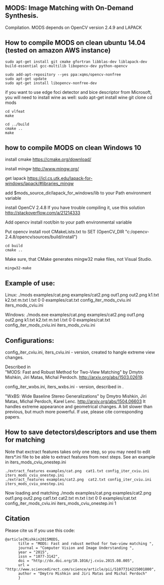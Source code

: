 ## MODS: Image Matching with On-Demand Synthesis.

Compilation. 
MODS depends on OpenCV version 2.4.9 and LAPACK

## How to compile MODS on clean ubuntu 14.04 (tested on amazon AWS instance)

    sudo apt-get install git cmake gfortran libblas-dev liblapack-dev build-essential gcc-multilib libopencv-dev python-opencv

    sudo add-apt-repository --yes ppa:xqms/opencv-nonfree
    sudo apt-get update
    sudo apt-get install libopencv-nonfree-dev

if you want to use edge foci detector and bice descriptor from Microsoft, you will need to install wine as well:
    sudo apt-get install wine
    git clone
    cd mods

    cd vlfeat
    make

    cd ../build
    cmake ..
    make

## how to compile MODS on clean Windows 10
install cmake 
https://cmake.org/download/

install mingw 
http://www.mingw.org/

get lapack
https://icl.cs.utk.edu/lapack-for-windows/lapack/#libraries_mingw

add $mods_source_dir/lapack_for_windows/lib to your Path environment variable   

install OpenCV 2.4.8
If you have trouble compiling it, use this solution http://stackoverflow.com/a/21214333

Add opencv install root/bin to your path environmental variable

Put opencv install root CMakeLists.txt to 
SET (OpenCV_DIR "c:/opencv-2.4.8/opencv/sources/build/install")

    cd build
    cmake ..

Make sure, that CMake generates mingw32 make files, not Visual Studio.

    mingw32-make

## Example of use:
Linux:
    ./mods examples/cat.png examples/cat2.png out1.png out2.png k1.txt k2.txt m.txt l.txt 0 0 examples/cat.txt config_iter_mods_cviu.ini iters_mods_cviu.ini

Windows:
    ./mods.exe examples/cat.png examples/cat2.png out1.png out2.png k1.txt k2.txt m.txt l.txt 0 0 examples/cat.txt config_iter_mods_cviu.ini iters_mods_cviu.ini


## Configurations:

config_iter_cviu.ini, iters_cviu.ini - version, created to hangle extreme view changes. 

Described in   
"MODS: Fast and Robust Method for Two-View Matching" by Dmytro Mishkin, Jiri Matas, Michal Perdoch.
http://arxiv.org/abs/1503.02619.

config_iter_wxbs.ini, iters_wxbs.ini - version, described in . 

"WxBS: Wide Baseline Stereo Generalizations" by Dmytro Mishkin, Jiri Matas, Michal Perdoch, Karel Lenc.
http://arxiv.org/abs/1504.06603
It handles extreme appearance and geometrical changes. A bit slower than previous, but much more powerful.
If use, please cite corresponding papers.

## How to save detectors\descriptors and use them for matching
Note that exctract features takes only one step, so you may need to edit iters*.ini file to be able to extract features from next steps. See an example in iters_mods_cviu_onestep.ini

    ./extract_features examples/cat.png  cat1.txt config_iter_cviu.ini iters_mods_cviu_onestep.ini
    ./extract_features examples/cat2.png  cat2.txt config_iter_cviu.ini iters_mods_cviu_onestep.ini

Now loading and matching
    ./mods examples/cat.png examples/cat2.png out1.png out2.png cat1.txt cat2.txt m.txt l.txt 0 0 examples/cat.txt config_iter_mods_cviu.ini iters_mods_cviu_onestep.ini 1


 ## Citation

Please cite us if you use this code:

    @article{Mishkin2015MODS,
          title = "MODS: Fast and robust method for two-view matching ",
          journal = "Computer Vision and Image Understanding ",
          year = "2015",
          issn = "1077-3142",
          doi = "http://dx.doi.org/10.1016/j.cviu.2015.08.005",
          url = "http://www.sciencedirect.com/science/article/pii/S1077314215001800",
          author = "Dmytro Mishkin and Jiri Matas and Michal Perdoch"
          }
    
    
